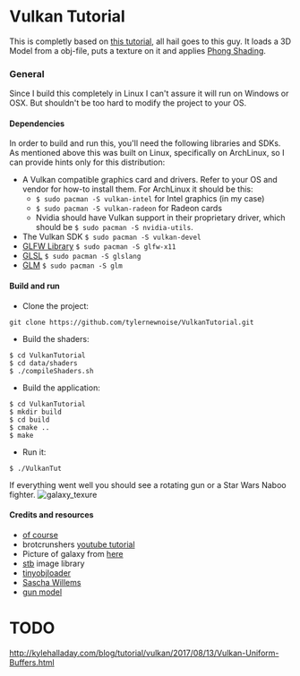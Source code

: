 # Vulkan Tutorial

This is completly based on [this tutorial](https://vulkan-tutorial.com), all hail goes to this guy. It loads a 3D Model from a obj-file, puts a texture on it and applies [Phong Shading](https://en.wikipedia.org/wiki/Shading#Phong_shading).

### General

Since I build this completely in Linux I can't assure it will run on Windows or OSX. But shouldn't be too hard to modify the project to your OS.

#### Dependencies
In order to build and run this, you'll need the following libraries and SDKs. As mentioned above this was built on Linux, specifically on ArchLinux, so I can provide hints only for this distribution:
* A Vulkan compatible graphics card and drivers. Refer to your OS and vendor for how-to install them. For ArchLinux it should be this:
  * ```$ sudo pacman -S vulkan-intel``` for Intel graphics (in my case)
  * ```$ sudo pacman -S vulkan-radeon``` for Radeon cards
  * Nvidia should have Vulkan support in their proprietary driver, which should be ```$ sudo pacman -S nvidia-utils```.
* The Vulkan SDK ```$ sudo pacman -S vulkan-devel```
* [GLFW Library](https://www.glfw.org/) ```$ sudo pacman -S glfw-x11```
* [GLSL](https://www.khronos.org/registry/OpenGL/index_gl.php) ```$ sudo pacman -S glslang```
* [GLM](https://glm.g-truc.net/0.9.9/index.html ) ```$ sudo pacman -S glm```
 
#### Build and run

* Clone the project:

```git clone https://github.com/tylernewnoise/VulkanTutorial.git```
* Build the shaders:
```
$ cd VulkanTutorial
$ cd data/shaders
$ ./compileShaders.sh
```
* Build the application:
 ```
 $ cd VulkanTutorial
 $ mkdir build
 $ cd build
 $ cmake ..
 $ make
```

* Run it:

```$ ./VulkanTut```

If everything went well you should see a rotating gun or a Star Wars Naboo fighter.
![galaxy_texure](screenshot.png)

#### Credits and resources

* [of course](https://vulkan-tutorial.com)
* brotcrunshers [youtube tutorial](https://www.youtube.com/watch?v=mzVFHEmnRLg&index=1&list=PL58qjcU5nk8uH9mmlASm4SFy1yuPzDAH0)
* Picture of galaxy from [here](https://www.flickr.com/photos/nasacommons/9467311154/in/photolist-fqArLE-bTceKc-8phfAM-npPhJ7-bTcCAt-r8td3y-bEha9y-fq2Sbf-bEha4f-r9nNFv-fqmbDn-8pkquq-bTcmwH-bEhcEN-bEhemC-bEhagb-otWLAH-qRWXqx-bEhfpJ-bTcfYn-bTcuj6-bEhVV5-8cJQMe-bTcBMc-bEhVUu-bEhCa5-do6zvq-bTbVRZ-btKxwX-npPh5b-bTcFfF-bEheEA-bEhWDj-fq17jY-qR79LP-bTbTSr-bTce3n-fpNgdH-bTcfYB-dCrz1Z-fq3kMf-bEhWkE-fqAYHf-Lct2bP-ZnqK2r-7hKa3t-QdxXBq-qR19hL-bTbVX8-i54VDR)
* [stb](https://github.com/nothings/stb) image library
* [tinyobjloader](https://github.com/syoyo/tinyobjloader)
* [Sascha Willems](https://github.com/SaschaWillems/Vulkan)
* [gun model](https://free3d.com/3d-model/45-acp-smith-and-wesson-13999.html)

# TODO

http://kylehalladay.com/blog/tutorial/vulkan/2017/08/13/Vulkan-Uniform-Buffers.html